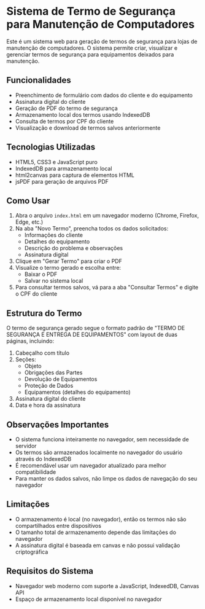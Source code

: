 # Sistema de Termo de Segurança para Manutenção de Computadores

Este é um sistema web para geração de termos de segurança para lojas de manutenção de computadores. O sistema permite criar, visualizar e gerenciar termos de segurança para equipamentos deixados para manutenção.

## Funcionalidades

- Preenchimento de formulário com dados do cliente e do equipamento
- Assinatura digital do cliente
- Geração de PDF do termo de segurança
- Armazenamento local dos termos usando IndexedDB
- Consulta de termos por CPF do cliente
- Visualização e download de termos salvos anteriormente

## Tecnologias Utilizadas

- HTML5, CSS3 e JavaScript puro
- IndexedDB para armazenamento local
- html2canvas para captura de elementos HTML
- jsPDF para geração de arquivos PDF

## Como Usar

1. Abra o arquivo `index.html` em um navegador moderno (Chrome, Firefox, Edge, etc.)
2. Na aba "Novo Termo", preencha todos os dados solicitados:
   - Informações do cliente
   - Detalhes do equipamento
   - Descrição do problema e observações
   - Assinatura digital
3. Clique em "Gerar Termo" para criar o PDF
4. Visualize o termo gerado e escolha entre:
   - Baixar o PDF
   - Salvar no sistema local
5. Para consultar termos salvos, vá para a aba "Consultar Termos" e digite o CPF do cliente

## Estrutura do Termo

O termo de segurança gerado segue o formato padrão de "TERMO DE SEGURANÇA E ENTREGA DE EQUIPAMENTOS" com layout de duas páginas, incluindo:

1. Cabeçalho com título
2. Seções:
   - Objeto
   - Obrigações das Partes
   - Devolução de Equipamentos
   - Proteção de Dados
   - Equipamentos (detalhes do equipamento)
3. Assinatura digital do cliente
4. Data e hora da assinatura

## Observações Importantes

- O sistema funciona inteiramente no navegador, sem necessidade de servidor
- Os termos são armazenados localmente no navegador do usuário através do IndexedDB
- É recomendável usar um navegador atualizado para melhor compatibilidade
- Para manter os dados salvos, não limpe os dados de navegação do seu navegador

## Limitações

- O armazenamento é local (no navegador), então os termos não são compartilhados entre dispositivos
- O tamanho total de armazenamento depende das limitações do navegador
- A assinatura digital é baseada em canvas e não possui validação criptográfica

## Requisitos do Sistema

- Navegador web moderno com suporte a JavaScript, IndexedDB, Canvas API
- Espaço de armazenamento local disponível no navegador
